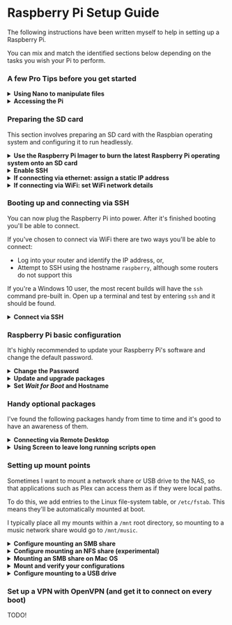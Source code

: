 # Raspberry Pi Setup Guide

The following instructions have been written myself to help in setting up a Raspberry Pi. 

You can mix and match the identified sections below depending on the tasks you wish your Pi to perform.

### A few Pro Tips before you get started

<details>
  <summary><b>Using Nano to manipulate files</b></summary>
  <br/>Whenever you use nano to edit files, press <kbd>CTRL</kbd> + <kbd>S</kbd> to save them and <kbd>CTRL</kbd> + <kbd>X</kbd> to exit
</details>

<details>
  <summary><b>Accessing the Pi</b></summary>
  <br/>You can use the built-in hostname to connect to the PI, and change it if you have multiple Pis on the network.

<br/>But if your router doesn't support hostnames, then you can assign it a static IP address. Just make sure it isn't already in use (ping it?)

<br/>Instructions below assume hostname changing to 'red'
</details>

### Preparing the SD card

This section involves preparing an SD card with the Raspbian operating system and configuring it to run headlessly.

<details>
  <summary><b>Use the Raspberry Pi Imager to burn the latest Raspberry Pi operating system onto an SD card</b></summary>
  <br/>Download from https://www.raspberrypi.org/downloads/
  <br/><br/>If you're not planning on using any UI, you can download the lite image. it'll make steps like updating a bit quicker as there's less needed stuff
</details>

<details>
  <summary><b>Enable SSH</b></summary>
  <br/>Write an empty text file named "ssh" (no file extension) to the root of the directory of the card
</details>

<details>
  <summary><b>If connecting via ethernet: assign a static IP address</b></summary>
  <br/>
  
  Append the following to cmdline.txt (with a space): 
```
ip=192.168.1.26
```
</details>

<details>
  <summary><b>If connecting via WiFi: set WiFi network details</b></summary>
  <br/>
  
  Create a file called wpa_supplicant.conf
and set it's contents to:
```
ctrl_interface=DIR=/var/run/wpa_supplicant GROUP=netdev
update_config=1
country=GB

network={
 ssid=""
 psk=""
}
```
Ensure you put your ssid and psk/password in the file
</details>

### Booting up and connecting via SSH

You can now plug the Raspberry Pi into power. After it's finished booting you'll be able to connect.

If you've chosen to connect via WiFi there are two ways you'll be able to connect:
* Log into your router and identify the IP address, or,
* Attempt to SSH using the hostname ```raspberry```, although some routers do not support this

If you're a Windows 10 user, the most recent builds will have the ```ssh``` command pre-built in. Open up a terminal and test by entering ```ssh``` and it should be found.

<details>
  <summary><b>Connect via SSH</b></summary>
  <br/>Open up a terminal and use the following command

```
ssh pi@raspberry
```
By default the password will be ```raspberry```
</details>

### Raspberry Pi basic configuration

It's highly recommended to update your Raspberry Pi's software and change the default password.

<details>
  <summary><b>Change the Password</b></summary>

```
passwd
```
</details>

<details>
  <summary><b>Update and upgrade packages</b></summary>

```
sudo apt update && sudo apt upgrade -y && sudo apt dist-upgrade -y && sudo apt autoremove -y
```
</details>

<details>
  <summary><b>Set <i>Wait for Boot</i> and Hostname</b></summary></br>

If your planning on connecting to a VPN or mounting network shares when booting, setting Wait for Boot is critical. 
</br></br>Otherwise your mount points will be unavailable until you've manually called the mount command.
</br></br>Open the Raspberry Pi configuration editor:

```
sudo raspi-config
```

- Set to wait for boot
- Set the hostname (In this tutorial I'm changing it to red)

</details>

### Handy optional packages

I've found the following packages handy from time to time and it's good to have an awareness of them.

<details>
  <summary><b>Connecting via Remote Desktop</b></summary>

```
sudo apt-get install xrdp
```
After installing this, you can use Windows' built-in Microsoft Remote Desktop to connect to the Raspberry Pi's user interface
</details>

<details>
  <summary><b>Using Screen to leave long running scripts open</b></summary>
  </br>You will find that as soon as you disconnect from the Raspberry Pi, your session on it will also end and not save state.
  </br></br>You can use a package called Screen to keep your session running on the Raspberry Pi. In fact, you can persis multiple virtual sessions running to come back to at a later date, or leave long running tasks.</br></br>

Install Screen:

```
sudo apt-get install screen
```

Then you can use the screen command to create a screen

```
screen
```

And then when connecting to the Pi later you can use the reattach command

```
screen -r
```

And you can use screen -list to see a list of screens currently available, then screen -r id to connect to a specific one

</details>

### Setting up mount points

Sometimes I want to mount a network share or USB drive to the NAS, so that applications such as Plex can access them as if they were local paths.

To do this, we add entries to the Linux file-system table, or ```/etc/fstab```. This means they'll be automatically mounted at boot.

I typically place all my mounts within a ```/mnt``` root directory, so mounting to a music network share would go to ```/mnt/music```.

<details>
  <summary><b>Configure mounting an SMB share</b></summary>
  </br>My ZyXEL NAS has various SMB shares.
  </br></br>As a general practice, I tend to create a read-only user named after the share. I'll FTP with an admin user to edit files on it.</br></br>

Create a local directory with full read/write permission 

```
chmod 777 /mnt/music 
```

Open the Linux file-system table for editing

```
sudo nano /etc/fstab
```

Then at the bottom, append the following line

```
//192.168.1.5/music    /mnt/music    cifs    username=music,password=music-password,rw,uid=pi,gid=pi
```

CTRL + S, CTRL + X to save and quit.

</details>

<details>
  <summary><b>Configure mounting an NFS share (experimental)</b></summary> 

```
192.168.1.5:/nfs           /mnt/nfs          nfs 
```

</details>

<details>
  <summary><b>Mounting an SMB share on Mac OS</b></summary> 

```
mount_smbfs //music@192.168.1.5/music music/
-or-
open 'smb://music:music-password@192.168.1.5/music'
```

</details>

<details>
  <summary><b>Mount and verify your configurations</b></summary> 
  </br>Now that the configurations have been set, we can attempt to actually mount them.
  </br></br>The following should work without any errors. If you encounter them, check the credentials in your ```


```
sudo mount -a
```

To verify it's worked, change directory to your mount point and use ```ls``` to list it's contents.

```
cd /mnt/music
ls
```

If your file share is writable, you can test this by creating an empty file

```
touch /mnt/music/horay.txt 
```

The ```horay.txt``` file should be visible on the NAS/another computer.

</details>

<details>
  <summary><b>Configure mounting to a USB drive</b></summary></br>
  
If your USB drive is formatted in exFat, install the following package:

```
sudo apt-get install exfat-fuse exfat-utils -y
```

Create a directory where it will be mounted

```
chmod 777 /mnt/usb 
```

After plugging in the USB drive, identify the SSID

```
sudo ls -l /dev/disk/by-uuid/
```

Then edit ```/etc/fstab``` and add the following line

```
UUID=5A29-A2C1 /mnt/usb exfat rw,uid=pi,gid=pi
```

Then mount and verify

```
sudo mount -a 
touch /mnt/usb/test.txt
```

</details>

### Set up a VPN with OpenVPN (and get it to connect on every boot)

TODO!
